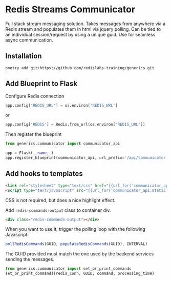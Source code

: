 # Redis Streams Communicator

Full stack stream messaging solution.  Takes messages from anywhere via a Redis stream and populates them in html via jquery polling.  Can be tied to an individual session/request by using a unique guid.  Use for seamless async communication.

## Installation
`poetry add git+https://github.com/redislabs-training/generics.git`

## Add Blueprint to Flask
Configure Redis connection

```python
app.config["REDIS_URL"] = os.environ['REDIS_URL']
```
or 
```python
app.config['REDIS'] = Redis.from_url(os.environ['REDIS_URL'])
```
Then register the blueprint

```python
from generics.communicator import communicator_api

app = Flask(__name__)
app.register_blueprint(communicator_api, url_prefix='/api/communicator')
```

## Add hooks to templates

```html
<link rel="stylesheet" type="text/css" href="{{url_for('communicator_api.static', filename='communcator.css')}}">
<script type="text/javascript" src="{{url_for('communicator_api.static', filename='communicator.js')}}"></script>
```

CSS is not required, but does a nice highlight effect.

Add `redis-commands-output` class to container div.

```html
<div class="redis-commands-output"></div>
```

When you want to use it, trigger the polling loop with the following Javascript:
```javascript
pollRedisCommands(GUID, populateRedisCommands(GUID), INTERVAL)
```

The GUID provided must match the one used by the backend services sending the messages.

```python
from generics.communicator import set_or_print_commands
set_or_print_commands(redis_conn, GUID, command, processing_time)
```
